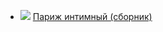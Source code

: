 * ![](/books/prose_classic/Александр%20Иванович%20Куприн/Париж%20интимный%20(сборник).jpg) [Париж интимный (сборник)](/books/prose_classic/Александр%20Иванович%20Куприн/Париж%20интимный%20(сборник))